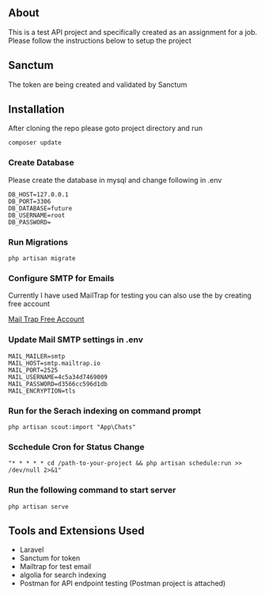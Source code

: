 
## About 

This is a test API project and specifically created as an assignment for a job. Please follow the instructions below to setup the project

## Sanctum 
The token are being created and validated by Sanctum

## Installation  

After cloning the repo please goto project directory and run 
    
    composer update
    
### Create Database

Please create the database in mysql and change following in .env 

    DB_HOST=127.0.0.1
    DB_PORT=3306
    DB_DATABASE=future
    DB_USERNAME=root
    DB_PASSWORD=

### Run Migrations

    php artisan migrate

### Configure SMTP for Emails
Currently I have used MailTrap for testing you can also use the by creating free account 

[Mail Trap Free Account ](https://mailtrap.io/public-api)

### Update Mail SMTP settings in .env
	MAIL_MAILER=smtp
	MAIL_HOST=smtp.mailtrap.io
	MAIL_PORT=2525
	MAIL_USERNAME=4c5a34d7469009
	MAIL_PASSWORD=d3566cc596d1db
	MAIL_ENCRYPTION=tls

### Run for the Serach indexing on command prompt

    php artisan scout:import "App\Chats"

### Scchedule Cron for Status Change
    
    "* * * * * cd /path-to-your-project && php artisan schedule:run >> /dev/null 2>&1"

### Run the following command to start server
    php artisan serve
    
## Tools and Extensions Used

* Laravel 
* Sanctum for token
* Mailtrap for test email
* algolia for search indexing
* Postman for API endpoint testing (Postman project is attached)

